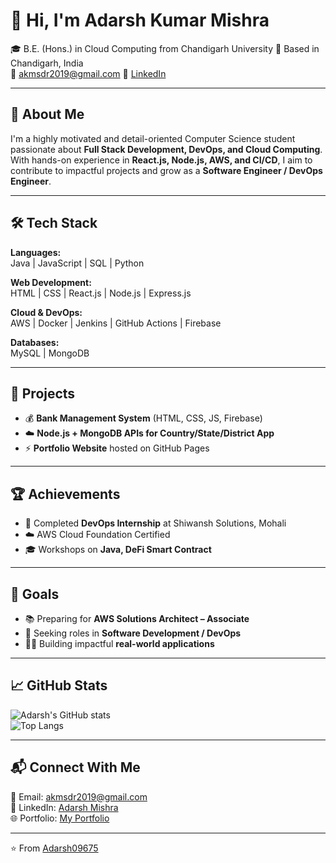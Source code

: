# 👋 Hi, I'm Adarsh Kumar Mishra  

🎓  B.E. (Hons.) in Cloud Computing from Chandigarh University 
📍 Based in Chandigarh, India  
📧 akmsdr2019@gmail.com
🔗 [LinkedIn](https://www.linkedin.com/in/adarsh-mishra-84b397252/)  

---

## 🚀 About Me
I'm a highly motivated and detail-oriented Computer Science student passionate about **Full Stack Development, DevOps, and Cloud Computing**.  
With hands-on experience in **React.js, Node.js, AWS, and CI/CD**, I aim to contribute to impactful projects and grow as a **Software Engineer / DevOps Engineer**.  

---

## 🛠️ Tech Stack  

**Languages:**  
Java | JavaScript | SQL | Python  

**Web Development:**  
HTML | CSS | React.js | Node.js | Express.js  

**Cloud & DevOps:**  
AWS | Docker | Jenkins | GitHub Actions | Firebase  

**Databases:**  
MySQL | MongoDB  

---

## 🧠 Projects  
- 💰 **Bank Management System** (HTML, CSS, JS, Firebase)  
- ☁️ **Node.js + MongoDB APIs for Country/State/District App**   
- ⚡ **Portfolio Website** hosted on GitHub Pages  

---

## 🏆 Achievements  
- 🌟 Completed **DevOps Internship** at Shiwansh Solutions, Mohali  
- ☁️ AWS Cloud Foundation Certified  
- 🎓 Workshops on **Java, DeFi Smart Contract**

---

## 🎯 Goals  
- 📚 Preparing for **AWS Solutions Architect – Associate**  
- 💼 Seeking roles in **Software Development / DevOps**  
- 👨‍💻 Building impactful **real-world applications**  

---

## 📈 GitHub Stats  
![Adarsh's GitHub stats](https://github-readme-stats.vercel.app/api?username=Adarsh09675&show_icons=true&theme=radical)  
![Top Langs](https://github-readme-stats.vercel.app/api/top-langs/?username=Adarsh09675&layout=compact&theme=radical)  

---

## 📬 Connect With Me  
📧 Email: [akmsdr2019@gmail.com](mailto:akmsdr2019@gmail.com)  
🔗 LinkedIn: [Adarsh Mishra](https://www.linkedin.com/in/https://www.linkedin.com/in/adarsh-mishra-84b397252/)  
🌐 Portfolio: [My Portfolio](https://adarsh09675.github.io/Portfolio/)

---
⭐️ From [Adarsh09675](https://github.com/Adarsh09675)

